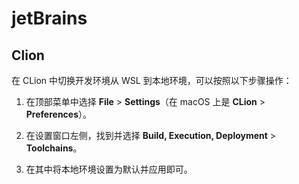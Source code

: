 # jetBrains

## Clion

在 CLion 中切换开发环境从 WSL 到本地环境，可以按照以下步骤操作：

1. 在顶部菜单中选择 **File** > **Settings**（在 macOS 上是 **CLion** > **Preferences**）。

2. 在设置窗口左侧，找到并选择 **Build, Execution, Deployment** > **Toolchains**。

3. 在其中将本地环境设置为默认并应用即可。

   